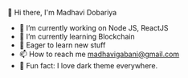 👋 Hi there, I'm Madhavi Dobariya

- 👀 I’m currently working on Node JS, ReactJS
- 🌱 I’m currently learning Blockchain 
- 📖 Eager to learn new stuff
- 📫 How to reach me madhavigabani@gmail.com 
- 🌙 Fun fact: I love dark theme everywhere.

<!---
madhvipatel567/madhvipatel567 is a ✨ special ✨ repository because its `README.md` (this file) appears on your GitHub profile.
You can click the Preview link to take a look at your changes.
--->
